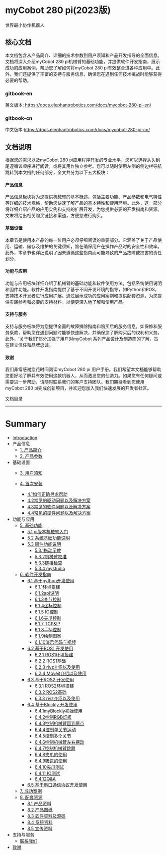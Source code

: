 # myCobot 280 pi(2023版)
世界最小协作机器人    

核心文档
---

本文档包含从产品简介、详细的技术参数到用户须知和产品开发指导的全面信息。文档将深入介绍myCobot 280 pi机械臂的基础功能，并提供软件开发指南，展示成功的应用案例，帮助您了解如何将myCobot 280 pi有效整合进各种应用中。此外，我们还提供了丰富的支持与服务信息，确保您在遇到任何技术挑战时能够获得必要的帮助。
### gitbook-en
英文版本: https://docs.elephantrobotics.com/docs/mycobot-280-pi-en/ 
### gitbook-cn
中文版本:https://docs.elephantrobotics.com/docs/mycobot-280-pi-cn/

文档说明
---

根据您的需求以及myCobot 280 pi应用程序开发的专业水平，您可以选择从头到尾遵循该顺序进行阅读，或将其用作独立参考。您可以随时使用左侧的侧边栏导航跳转到本文档的任何部分，全文共分为以下五大板块：

#### 产品信息
产品信息板块将为您提供机械臂的基本概述，包括主要功能、产品参数和电气特性等详细的技术规格，帮助您快速了解产品的基本特性和使用环境。此外，这一部分将详细介绍产品的应用实例和支持的扩展开发，为您提供必要的开发指南和资源。文末将给出相关购买链接和渠道，方便您进行购买。

#### 基础设置
本章节是使用本产品的每一位用户必须仔细阅读的重要部分。它涵盖了关于产品使用、运输、储存及维护的关键须知，旨在确保用户在操作产品时的安全性和效率。此外，本章节也详细说明了因未遵循这些指南而可能导致的产品故障或损害的责任划分。

#### 功能与应用
功能与应用板块详细介绍了机械臂的基础功能和软件使用方法，包括系统使用说明和固件功能。软件开发指南提供了基于不同开发环境的指导，如Python和ROS，支持技术开发者进行应用扩展。通过展示成功的应用案例和提供配套资源，为您提供实践参考和必要的支持材料，以便更深入地了解和使用产品。

#### 支持与服务
支持与服务板块将为您提供全面的故障排除指南和购买后的服务信息，如保修和服务条款，帮助您在遇到问题时能够快速解决，并确保您了解购买后的权利和义务。此外，'关于我们'部分加强了用户对myCobot 系列产品设计及制造商的了解，旨在建立信任和品牌忠诚。

#### 致谢
我们非常感谢您花时间阅读myCobot 280 pi 用户手册。我们希望本文档能够帮助您更好地了解并有效使用这款机器人，从而激发您的创造力。如果您有任何疑问或需要进一步帮助，请随时联系我们的客户支持团队。我们期待看到您使用 myCobot 280 pi完成创新项目，并欢迎您加入我们快速发展的开发者社区。

文档目录  

---

# Summary
* [Introduction](README.md)
* 产品信息
    * [1. 产品简介](1-ProductInformation/1.ProductIntroduction/1-ProductIntroduction.md)
    * [2. 产品参数](1-ProductInformation/2.ProductParameter/2-ProductParameters.md)
* 基础设置
    * [3. 用户须知](2-BasicSettings/3.UserNotice/3-UserInstructions.md)
    
    * [4. 首次安装](2-BasicSettings/4.FirstTimeInstallation/4-FirstTimeInstallation.md)
        * [4.1如何正确寻求帮助](4-SupportAndService/9.Troubleshooting/9.0-how_to_ask.md)
        * [4.2常见的驱动问题以及解决方案](4-SupportAndService/9.Troubleshooting/9.1-driver.md)
        * [4.3常见的软件问题以及解决方案](4-SupportAndService/9.Troubleshooting/9.2-software.md)
        * [4.4常见的硬件问题以及解决方案](4-SupportAndService/9.Troubleshooting/9.3-hardware.md)
* 功能与应用
    * [5. 基础功能](3-FunctionsAndApplications/5.BasicFunction/README.md)
        * [5.1 pi版本机械臂入门](3-FunctionsAndApplications/5.BasicFunction/5.1-Functionlnstruction/3.5.1-SW-description.md)
        * [5.2 系统基础功能说明](3-FunctionsAndApplications/5.BasicFunction/5.2-Softwarelnstructions/3.5.2-SW-detail-description.md)
        * [5.3 固件功能说明](3-FunctionsAndApplications/5.BasicFunction/5.3-FirmwareFunctionDescription/README.md)
            * [5.3.1拖动示教](3-FunctionsAndApplications/5.BasicFunction/5.3-FirmwareFunctionDescription/5.3.1-moving/4.2.1.2-micro_CPU.md)
            * [5.3.2机械臂校准](3-FunctionsAndApplications/5.BasicFunction/5.3-FirmwareFunctionDescription/5.3.2-calibration/4.2.2.2-micro_CPU.md)
            * [5.3.3链接检查](3-FunctionsAndApplications/5.BasicFunction/5.3-FirmwareFunctionDescription/5.3.4-connection/4.2.4.2-micro_CPU.md)
            * [5.3.4 mystudio](3-FunctionsAndApplications/5.BasicFunction/5.3-FirmwareFunctionDescription/README.md)
    * [6. 软件开发指南](3-FunctionsAndApplications/6.developmentGuide/README.md)
        * [6.1 基于python开发使用](3-FunctionsAndApplications/6.developmentGuide/python/README.md)
            * [6.1.1环境搭建](3-FunctionsAndApplications/6.developmentGuide/python/7.1_download.md)
        	* [6.1.2api说明](3-FunctionsAndApplications/6.developmentGuide/python/7.2_API.md)
        	* [6.1.3关节控制](3-FunctionsAndApplications/6.developmentGuide/python/7.3_angle.md)
        	* [6.1.4坐标控制](3-FunctionsAndApplications/6.developmentGuide/python/7.4_coord.md)
        	* [6.1.5 IO控制](3-FunctionsAndApplications/6.developmentGuide/python/7.5_IO.md)
        	* [6.1.6夹爪控制](3-FunctionsAndApplications/6.developmentGuide/python/7.6_gripper.md)
        	* [6.1.7 TCP&IP](3-FunctionsAndApplications/6.developmentGuide/python/7.7_TCPIP.md)
        	* [6.1.8手柄控制](3-FunctionsAndApplications/6.developmentGuide/python/7.9_HandleControl.md)
        	* [6.1.9绘制图案](3-FunctionsAndApplications/6.developmentGuide/python/7.15_280_gcode_draw.md)
        	* [6.1.10演示代码与视频](3-FunctionsAndApplications/6.developmentGuide/python/7.8_example.md)
        * [6.2 基于ROS1 开发使用](3-FunctionsAndApplications/6.developmentGuide/ROS/12.1-ROS1/12.1.1-Introduction.md)
            * [6.2.1 ROS1环境搭建](3-FunctionsAndApplications/6.developmentGuide/ROS/12.1-ROS1/12.1.2-EnvironmentBuilding.md)
            * [6.2.2 ROS1基础](3-FunctionsAndApplications/6.developmentGuide/ROS/12.1-ROS1/12.1.3-ROS_Basics.md)
            * [6.2.3 rivz介绍以及使用](3-FunctionsAndApplications/6.developmentGuide/ROS/12.1-ROS1/12.1.4-rivzIntroductionAndUse/README.md)
            * [6.2.4 Moveit介绍以及使用](3-FunctionsAndApplications/6.developmentGuide/ROS/12.1-ROS1/12.1.5-Moveit/README.md)
        * [6.3 基于ROS2 开发使用](3-FunctionsAndApplications/6.developmentGuide/ROS/12.2-ROS2/12.2.3-ROS2Introduction.md)
            * [6.3.1 ROS2环境搭建](3-FunctionsAndApplications/6.developmentGuide/ROS/12.2-ROS2/12.2.1-InstallationOfROS2.md)
            * [6.3.2 ROS2基础](3-FunctionsAndApplications/6.developmentGuide/ROS/12.2-ROS2/12.2.2-BasicTutorial.md)
            * [6.3.3 rivz介绍以及使用](3-FunctionsAndApplications/6.developmentGuide/ROS/12.2-ROS2/12.2.4-rivzIntroductionAndUse/README.md)   
        * [6.4 基于Blockly 开发使用](3-FunctionsAndApplications/6.developmentGuide/myBlocklyAndUlFlow/README.md)
           * [6.4.1myBlockly初始使用](3-FunctionsAndApplications/6.developmentGuide/myBlocklyAndUlFlow/myblocklyTutorials/5.1.1-myBlocklyFirstUse.md)
           * [6.4.2控制RGB灯板](3-FunctionsAndApplications/6.developmentGuide/myBlocklyAndUlFlow/myblocklyTutorials/5.1.2-ControlRGB.md)
           * [6.4.3控制机械臂回到原点](3-FunctionsAndApplications/6.developmentGuide/myBlocklyAndUlFlow/myblocklyTutorials/5.1.3-ControlRoboticArmBackZero.md)
           * [6.4.4控制单关节运动](3-FunctionsAndApplications/6.developmentGuide/myBlocklyAndUlFlow/myblocklyTutorials/5.1.4-ControlSingleJoint.md)
           * [6.4.5控制多个关节](3-FunctionsAndApplications/6.developmentGuide/myBlocklyAndUlFlow/myblocklyTutorials/5.1.5-ControlSinglesJoint.md)
           * [6.4.6控制机械臂左右摆动](3-FunctionsAndApplications/6.developmentGuide/myBlocklyAndUlFlow/myblocklyTutorials/5.1.6-ControlRoboticSwingLeft&Right.md)
           * [6.4.7控制机械臂跳舞](3-FunctionsAndApplications/6.developmentGuide/myBlocklyAndUlFlow/myblocklyTutorials/5.1.7-ControlRoboticArmDance.md)
           * [6.4.8夹爪的使用](3-FunctionsAndApplications/6.developmentGuide/myBlocklyAndUlFlow/myblocklyTutorials/5.1.8-GripperUse.md)
           * [6.4.9吸泵的使用](3-FunctionsAndApplications/6.developmentGuide/myBlocklyAndUlFlow/myblocklyTutorials/5.1.9-PumpUse.md)
           * [6.4.10夹爪测试](3-FunctionsAndApplications/6.developmentGuide/myBlocklyAndUlFlow/myblocklyTutorials/5.13-gripperTest.md)
           * [6.4.11 IO测试](3-FunctionsAndApplications/6.developmentGuide/myBlocklyAndUlFlow/myblocklyTutorials/5.14-ioTest.md)
           * [6.4.12Q&A](3-FunctionsAndApplications/6.developmentGuide/myBlocklyAndUlFlow/myblocklyTutorials/5.1.10Q&A.md)
        * [6.5 基于串口通信协议开发使用](3-FunctionsAndApplications/6.developmentGuide/CommunicationProtocolPackage/18-communication.md)
    * [7. 成功案例](3-FunctionsAndApplications/7.SuccessfulCase/7-SuccessfulCases.md)
    * [8. 配套资源](3-FunctionsAndApplications/8.SupportingResources/README.md)
        * [8.1 产品资料](3-FunctionsAndApplications/8.SupportingResources/8.1-ProductInformation/README.md)
        * [8.2 产品图纸](3-FunctionsAndApplications/8.SupportingResources/8.2-ProductDrawings/README.md)
        * [8.3 软件资料及源码](3-FunctionsAndApplications/8.SupportingResources/8.3-SoftwareInformationAndSourceCode/README.md)
        * [8.4 系统资料](3-FunctionsAndApplications/8.SupportingResources/8.4-SystemInformation/README.md)
        * [8.5 宣传资料](3-FunctionsAndApplications/8.SupportingResources/8.5-PromotionalMaterials/README.md)
* 支持与服务
    * [ 联系我们](4-SupportAndService/11.AboutUs/11.AboutUs.md)
* [致谢](5-Acknowledgments/5-Acknowledgments.md)
